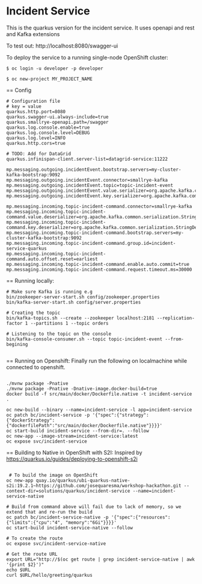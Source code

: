 Incident Service
=========

This is the quarkus version for the incident service. 
It uses openapi and rest and Kafka extensions

To test out:
http://localhost:8080/swagger-ui


To deploy the service to a running single-node OpenShift cluster:

   ```
$ oc login -u developer -p developer

$ oc new-project MY_PROJECT_NAME

   ```

== Config

   ```
# Configuration file
# key = value
quarkus.http.port=8080
quarkus.swagger-ui.always-include=true
quarkus.smallrye-openapi.path=/swagger
quarkus.log.console.enable=true
quarkus.log.console.level=DEBUG
quarkus.log.level=INFO
quarkus.http.cors=true

# TODO: Add for DataGrid
quarkus.infinispan-client.server-list=datagrid-service:11222

mp.messaging.outgoing.incidentEvent.bootstrap.servers=my-cluster-kafka-bootstrap:9092
mp.messaging.outgoing.incidentEvent.connector=smallrye-kafka
mp.messaging.outgoing.incidentEvent.topic=topic-incident-event
mp.messaging.outgoing.incidentEvent.value.serializer=org.apache.kafka.common.serialization.StringSerializer
mp.messaging.outgoing.incidentEvent.key.serializer=org.apache.kafka.common.serialization.StringSerializer

mp.messaging.incoming.topic-incident-command.connector=smallrye-kafka
mp.messaging.incoming.topic-incident-command.value.deserializer=org.apache.kafka.common.serialization.StringDeserializer
mp.messaging.incoming.topic-incident-command.key.deserializer=org.apache.kafka.common.serialization.StringDeserializer
mp.messaging.incoming.topic-incident-command.bootstrap.servers=my-cluster-kafka-bootstrap:9092
mp.messaging.incoming.topic-incident-command.group.id=incident-service-quarkus
mp.messaging.incoming.topic-incident-command.auto.offset.reset=earliest
mp.messaging.incoming.topic-incident-command.enable.auto.commit=true
mp.messaging.incoming.topic-incident-command.request.timeout.ms=30000

   ```
  
== Running locally:
   ```
# Make sure Kafka is running e.g 
bin/zookeeper-server-start.sh config/zookeeper.properties
bin/kafka-server-start.sh config/server.properties

# Creating the topic
bin/kafka-topics.sh --create --zookeeper localhost:2181 --replication-factor 1 --partitions 1 --topic orders

# Listening to the topic on the console
bin/kafka-console-consumer.sh --topic topic-incident-event --from-begining


   ```


== Running on Openshift:
Finally run the following on localmachine while connected to openshift.

```

./mvnw package -Pnative
./mvnw package -Pnative -Dnative-image.docker-build=true
docker build -f src/main/docker/Dockerfile.native -t incident-service .

oc new-build --binary --name=incident-service -l app=incident-service
oc patch bc/incident-service -p '{"spec":{"strategy":{"dockerStrategy":{"dockerfilePath":"src/main/docker/Dockerfile.native"}}}}'
oc start-build incident-service --from-dir=. --follow
oc new-app --image-stream=incident-service:latest
oc expose svc/incident-service

 ```

 == Building to Native in OpenShift with S2I:
Inspired by <https://quarkus.io/guides/deploying-to-openshift-s2i>

```

 # To build the image on OpenShift
oc new-app quay.io/quarkus/ubi-quarkus-native-s2i:19.2.1~https://github.com/josequaresma/workshop-hackathon.git --context-dir=solutions/quarkus/incident-service --name=incident-service-native

# Build from command above will fail due to lack of memory, so we extend that and re-run the build
oc patch bc/incident-service-native -p '{"spec":{"resources":{"limits":{"cpu":"4", "memory":"6Gi"}}}}'
oc start-build incident-service-native --follow

# To create the route
oc expose svc/incident-service-native

# Get the route URL
export URL="http://$(oc get route | grep incident-service-native | awk '{print $2}')"
echo $URL
curl $URL/hello/greeting/quarkus

```
